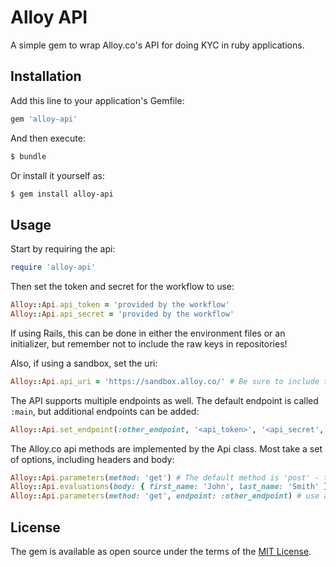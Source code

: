 # Alloy API
A simple gem to wrap Alloy.co's API for doing KYC in ruby applications.

## Installation
Add this line to your application's Gemfile:

```ruby
gem 'alloy-api'
```

And then execute:
```bash
$ bundle
```

Or install it yourself as:
```bash
$ gem install alloy-api
```

## Usage

Start by requiring the api:

```ruby
require 'alloy-api'
```

Then set the token and secret for the workflow to use:

```ruby
Alloy::Api.api_token = 'provided by the workflow'
Alloy::Api.api_secret = 'provided by the workflow'
```

If using Rails, this can be done in either the environment files or an initializer, but remember not to include the raw keys in repositories!

Also, if using a sandbox, set the uri:

```ruby
Alloy::Api.api_uri = 'https://sandbox.alloy.co/' # Be sure to include the trailing slash!
```

The API supports multiple endpoints as well. The default endpoint is called `:main`, but additional endpoints can be added:

```ruby
Alloy::Api.set_endpoint(:other_endpoint, '<api_token>', '<api_secret', '<api_uri>(optional - use for sandbox)')
```

The Alloy.co api methods are implemented by the Api class. Most take a set of options, including headers and body:

```ruby
Alloy::Api.parameters(method: 'get') # The default method is 'post' - this method will get required/optional parameters for running evaluations
Alloy::Api.evaluations(body: { first_name: 'John', last_name: 'Smith' }, headers: { 'Alloy-Refresh-Cache': 'true' }) # Runs an evaluation. Headers can be set as well, but the Content-Type and Authorization are automatic
Alloy::Api.parameters(method: 'get', endpoint: :other_endpoint) # use a different endpoint - allowing for multiple workflows to be used
```

## License
The gem is available as open source under the terms of the [MIT License](https://opensource.org/licenses/MIT).
